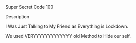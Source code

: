 Super Secret Code
100

Description

I Was Just Talking to My Friend as Everything is Lockdown.

We used VERYYYYYYYYYYYYY old Method to Hide our self.
